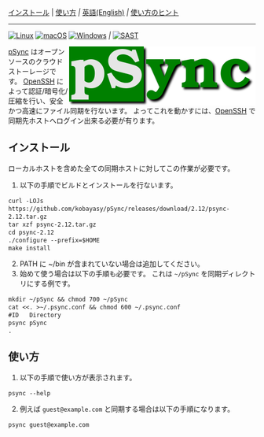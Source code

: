 [インストール](#インストール)
|
[使い方](#使い方)
*|*
[英語(English)](README_en.md)
*|*
[使い方のヒント](NOTE_ja.md)

***

[![Linux](https://github.com/kobayasy/pSync/workflows/Linux/badge.svg)](https://github.com/kobayasy/pSync/actions/workflows/build-linux.yml)
[![macOS](https://github.com/kobayasy/pSync/workflows/macOS/badge.svg)](https://github.com/kobayasy/pSync/actions/workflows/build-macos.yml)
[![Windows](https://github.com/kobayasy/pSync/workflows/Windows/badge.svg)](https://github.com/kobayasy/pSync/actions/workflows/build-windows.yml)
*|*
[![SAST](https://github.com/kobayasy/pSync/workflows/SAST/badge.svg)](https://github.com/kobayasy/pSync/actions/workflows/codeql-analysis.yml)

<img src="psync.png" alt="pSync" align="right">

[pSync] はオープンソースのクラウドストーレージです。
[OpenSSH] によって認証/暗号化/圧縮を行い、安全かつ高速にファイル同期を行ないます。
よってこれを動かすには、[OpenSSH] で同期先ホストへログイン出来る必要が有ります。

## インストール
ローカルホストを含めた全ての同期ホストに対してこの作業が必要です。
1. 以下の手順でビルドとインストールを行ないます。
```
curl -LOJs https://github.com/kobayasy/pSync/releases/download/2.12/psync-2.12.tar.gz
tar xzf psync-2.12.tar.gz
cd psync-2.12
./configure --prefix=$HOME
make install
```
2. PATH に ~/bin が含まれていない場合は追加してください。
3. 始めて使う場合は以下の手順も必要です。
これは `~/pSync` を同期ディレクトリにする例です。
```
mkdir ~/pSync && chmod 700 ~/pSync
cat <<. >~/.psync.conf && chmod 600 ~/.psync.conf
#ID   Directory
psync pSync
.
```

## 使い方
1. 以下の手順で使い方が表示されます。
```
psync --help
```
2. 例えば `guest@example.com` と同期する場合は以下の手順になります。
```
psync guest@example.com
```

[pSync]: https://github.com/kobayasy/pSync
[OpenSSH]: https://www.openssh.com
